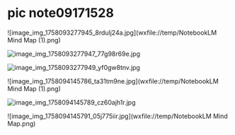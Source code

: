 # pic note09171528

<!-- 
id: 1758093268377
created: 2025-09-17T07:14:43.652Z
updated: 2025-09-17T07:29:19.175Z
-->


![image_img_1758093277945_8rdulj24a.jpg](wxfile://temp/NotebookLM Mind Map (1).png)
<!-- 标签: 图片, 日期命名, 方形, 高清, 小文件, 下午 -->

![image_img_1758093277947_77g98r69e.jpg](wxfile://temp/培训数据对比图.jpg)
<!-- 标签: 图片, 日期命名, 横向, 中等画质, 小文件, 下午 -->

![image_img_1758093277949_yf0gw8tnv.jpg](wxfile://temp/商务数据图表.jpg)
<!-- 标签: 图片, 日期命名, 横向, 中等画质, 小文件, 下午 -->


![image_img_1758094145786_ta31tm9ne.jpg](wxfile://temp/NotebookLM Mind Map (1).png)
<!-- 标签: 图片, 日期命名, 方形, 高清, 小文件, 下午 -->

![image_img_1758094145789_cz60ajh1r.jpg](wxfile://temp/23-25财年培训变革.png)
<!-- 标签: 图片, 日期命名, 方形, 低画质, 小文件, 下午 -->

![image_img_1758094145791_05j775iir.jpg](wxfile://temp/NotebookLM Mind Map.png)
<!-- 标签: 图片, 日期命名, 纵向, 高清, 小文件, 下午 -->

